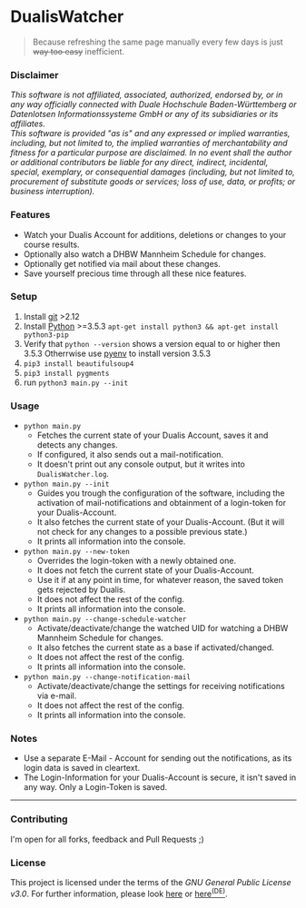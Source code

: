 # DualisWatcher

> Because refreshing the same page manually every few days is just ~~way too easy~~ inefficient.


### Disclaimer
*This software is not affiliated, associated, authorized, endorsed by, or in any way officially connected with Duale Hochschule Baden-Württemberg or Datenlotsen Informationssysteme GmbH or any of its subsidiaries or its affiliates.*    
*This software is provided "as is" and any expressed or implied warranties, including, but not limited to, the implied warranties of merchantability and fitness for a particular purpose are disclaimed. In no event shall the author or additional contributors be liable for any direct, indirect, incidental, special, exemplary, or consequential damages (including, but not limited to, procurement of substitute goods or services; loss of use, data, or profits; or business interruption).*


### Features
- Watch your Dualis Account for additions, deletions or changes to your course results.
- Optionally also watch a DHBW Mannheim Schedule for changes.
- Optionally get notified via mail about these changes.
- Save yourself precious time through all these nice features.


### Setup
1. Install [git](https://git-scm.com/) >2.12
2. Install [Python](https://www.python.org/) >=3.5.3 `apt-get install python3 && apt-get install python3-pip`
3. Verify that `python --version` shows a version equal to or higher then 3.5.3 Otherrwise use [pyenv](https://github.com/pyenv/pyenv#installation) to install version 3.5.3
3. `pip3 install beautifulsoup4`
4. `pip3 install pygments`
5. run `python3 main.py --init`


### Usage
- `python main.py`
    - Fetches the current state of your Dualis Account, saves it and detects any changes.
    - If configured, it also sends out a mail-notification.
    - It doesn't print out any console output, but it writes into `DualisWatcher.log`.
- `python main.py --init`
    - Guides you trough the configuration of the software, including the activation of mail-notifications and obtainment of a login-token for your Dualis-Account.
    - It also fetches the current state of your Dualis-Account. (But it will not check for any changes to a possible previous state.)
    - It prints all information into the console.
- `python main.py --new-token`
    - Overrides the login-token with a newly obtained one.
    - It does not fetch the current state of your Dualis-Account.
    - Use it if at any point in time, for whatever reason, the saved token gets rejected by Dualis.
    - It does not affect the rest of the config.
    - It prints all information into the console.
- `python main.py --change-schedule-watcher`
    - Activate/deactivate/change the watched UID for watching a DHBW Mannheim Schedule for changes.
    - It also fetches the current state as a base if activated/changed.
    - It does not affect the rest of the config.
    - It prints all information into the console.
- `python main.py --change-notification-mail`
    - Activate/deactivate/change the settings for receiving notifications via e-mail.
    - It does not affect the rest of the config.
    - It prints all information into the console.


### Notes
- Use a separate E-Mail - Account for sending out the notifications, as its login data is saved in cleartext.
- The Login-Information for your Dualis-Account is secure, it isn't saved in any way. Only a Login-Token is saved.


---


### Contributing
I'm open for all forks, feedback and Pull Requests ;)


### License
This project is licensed under the terms of the *GNU General Public License v3.0*. For further information, please look [here](http://choosealicense.com/licenses/gpl-3.0/) or [here<sup>(DE)</sup>](http://www.gnu.org/licenses/gpl-3.0.de.html).
